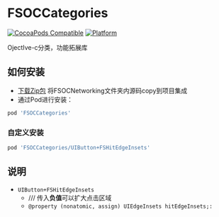 # FSOCCategories


[![CocoaPods Compatible](https://img.shields.io/cocoapods/v/FSOCCategories.svg)](https://img.shields.io/cocoapods/v/FSOCCategories.svg)
[![Platform](https://img.shields.io/cocoapods/p/FSOCCategories.svg?style=flat)](http://cocoadocs.org/docsets/FSOCCategories)

OjectIve-c分类，功能拓展库

## 如何安装
- [下载Zip包](https://github.com/zhangzhongyan/FSOCCategories/archive/master.zip) 将FSOCNetworking文件夹内源码copy到项目集成
- 通过Pod进行安装：

```ruby
pod 'FSOCCategories'
```

### 自定义安装
```ruby
pod 'FSOCCategories/UIButton+FSHitEdgeInsets'
```


## 说明

* `UIButton+FSHitEdgeInsets`
  - /// 传入**负值**可以扩大点击区域
  - `@property (nonatomic, assign) UIEdgeInsets hitEdgeInsets;:` 

